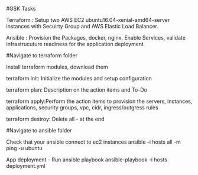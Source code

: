 #GSK Tasks

Terraform : Setup two AWS EC2 ubuntu16.04-xenial-amd64-server instances with Secuirty Group and AWS Elastic Load Balancer.

Ansible : Provision the Packages, docker, nginx, Enable Services, validate infrastrucuture readiness for the application deployment

#Navigate to terraform folder

Install terraform modules, download them

terraform init: Initialize the modules and setup configuration

terraform plan: Description on the action items and To-Do

terraform apply:Perform the action items to provision the servers, instances, applications, security groups, vpc, cidr, ingress/outgress rules

terraform destroy: Delete all - at the end

#Navigate to ansible folder

Check that your ansible connect to ec2 instances ansible -i hosts all -m ping -u ubuntu

App deployment - Run ansible playbook ansible-playbook -i hosts deployment.yml
